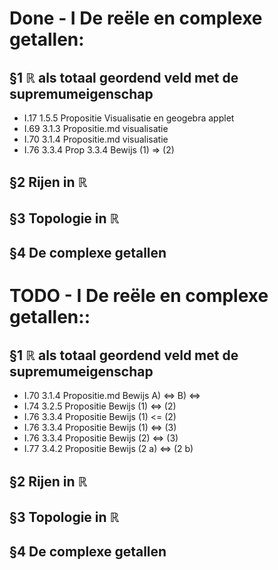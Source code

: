 # Done - I De reële en complexe getallen:

## §1 $\mathbb{R}$ als totaal geordend veld met de supremumeigenschap
 - I.17 1.5.5 Propositie Visualisatie en geogebra applet
 - I.69 3.1.3 Propositie.md visualisatie
 - I.70 3.1.4 Propositie.md visualisatie
 - I.76 3.3.4 Prop 3.3.4 Bewijs (1) => (2)
## §2 Rijen in $\mathbb{R}$
## §3 Topologie in $\mathbb{R}$
## §4 De complexe getallen

# TODO - I De reële en complexe getallen::

## §1 $\mathbb{R}$ als totaal geordend veld met de supremumeigenschap
- I.70 3.1.4 Propositie.md Bewijs A) <=> B) <=>
- I.74 3.2.5 Propositie Bewijs (1) <=> (2)
- I.76 3.3.4 Propositie Bewijs (1) <= (2)
- I.76 3.3.4 Propositie Bewijs (1) <=> (3)
- I.76 3.3.4 Propositie Bewijs (2) <=> (3)
- I.77 3.4.2 Propositie Bewijs (2 a) <=> (2 b)

## §2 Rijen in $\mathbb{R}$

## §3 Topologie in $\mathbb{R}$

## §4 De complexe getallen
